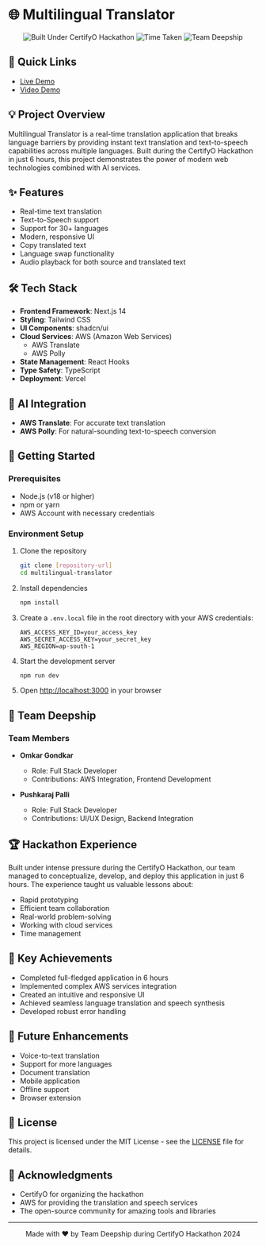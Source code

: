 # 🌐 Multilingual Translator

<div align="center">
  <img src="https://img.shields.io/badge/Built%20Under-CertifyO%20Hackathon-blue" alt="Built Under CertifyO Hackathon"/>
  <img src="https://img.shields.io/badge/Time%20Taken-6%20Hours-green" alt="Time Taken"/>
  <img src="https://img.shields.io/badge/Team-Deepship-orange" alt="Team Deepship"/>
</div>

## 🚀 Quick Links
- [Live Demo](your_deployed_link_here)
- [Video Demo](your_video_link_here)

## 💡 Project Overview
Multilingual Translator is a real-time translation application that breaks language barriers by providing instant text translation and text-to-speech capabilities across multiple languages. Built during the CertifyO Hackathon in just 6 hours, this project demonstrates the power of modern web technologies combined with AI services.

## ✨ Features
- Real-time text translation
- Text-to-Speech support
- Support for 30+ languages
- Modern, responsive UI
- Copy translated text
- Language swap functionality
- Audio playback for both source and translated text

## 🛠️ Tech Stack
- **Frontend Framework**: Next.js 14
- **Styling**: Tailwind CSS
- **UI Components**: shadcn/ui
- **Cloud Services**: AWS (Amazon Web Services)
  - AWS Translate
  - AWS Polly
- **State Management**: React Hooks
- **Type Safety**: TypeScript
- **Deployment**: Vercel

## 🤖 AI Integration
- **AWS Translate**: For accurate text translation
- **AWS Polly**: For natural-sounding text-to-speech conversion

## 🚀 Getting Started

### Prerequisites
- Node.js (v18 or higher)
- npm or yarn
- AWS Account with necessary credentials

### Environment Setup
1. Clone the repository
   ```bash
   git clone [repository-url]
   cd multilingual-translator
   ```

2. Install dependencies
   ```bash
   npm install
   ```

3. Create a `.env.local` file in the root directory with your AWS credentials:
   ```env
   AWS_ACCESS_KEY_ID=your_access_key
   AWS_SECRET_ACCESS_KEY=your_secret_key
   AWS_REGION=ap-south-1
   ```

4. Start the development server
   ```bash
   npm run dev
   ```

5. Open [http://localhost:3000](http://localhost:3000) in your browser

## 👥 Team Deepship

### Team Members
- **Omkar Gondkar**
  - Role: Full Stack Developer
  - Contributions: AWS Integration, Frontend Development

- **Pushkaraj Palli**
  - Role: Full Stack Developer
  - Contributions: UI/UX Design, Backend Integration

## 🏆 Hackathon Experience
Built under intense pressure during the CertifyO Hackathon, our team managed to conceptualize, develop, and deploy this application in just 6 hours. The experience taught us valuable lessons about:
- Rapid prototyping
- Efficient team collaboration
- Real-world problem-solving
- Working with cloud services
- Time management

## 🌟 Key Achievements
- Completed full-fledged application in 6 hours
- Implemented complex AWS services integration
- Created an intuitive and responsive UI
- Achieved seamless language translation and speech synthesis
- Developed robust error handling

## 📝 Future Enhancements
- Voice-to-text translation
- Support for more languages
- Document translation
- Mobile application
- Offline support
- Browser extension

## 📄 License
This project is licensed under the MIT License - see the [LICENSE](LICENSE) file for details.

## 🙏 Acknowledgments
- CertifyO for organizing the hackathon
- AWS for providing the translation and speech services
- The open-source community for amazing tools and libraries

---
<div align="center">
  Made with ❤️ by Team Deepship during CertifyO Hackathon 2024
</div> 